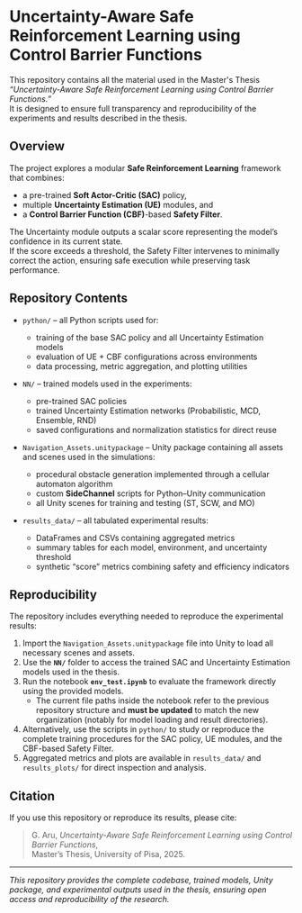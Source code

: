 # Uncertainty-Aware Safe Reinforcement Learning using Control Barrier Functions

This repository contains all the material used in the Master's Thesis *“Uncertainty-Aware Safe Reinforcement Learning using Control Barrier Functions.”*  
It is designed to ensure full transparency and reproducibility of the experiments and results described in the thesis.

## Overview

The project explores a modular **Safe Reinforcement Learning** framework that combines:
- a pre-trained **Soft Actor-Critic (SAC)** policy,  
- multiple **Uncertainty Estimation (UE)** modules, and  
- a **Control Barrier Function (CBF)**-based **Safety Filter**.

The Uncertainty module outputs a scalar score representing the model’s confidence in its current state.  
If the score exceeds a threshold, the Safety Filter intervenes to minimally correct the action, ensuring safe execution while preserving task performance.

## Repository Contents

- `python/` – all Python scripts used for:
  - training of the base SAC policy and all Uncertainty Estimation models  
  - evaluation of UE + CBF configurations across environments  
  - data processing, metric aggregation, and plotting utilities  

- `NN/` – trained models used in the experiments:
  - pre-trained SAC policies  
  - trained Uncertainty Estimation networks (Probabilistic, MCD, Ensemble, RND)  
  - saved configurations and normalization statistics for direct reuse  

- `Navigation_Assets.unitypackage` – Unity package containing all assets and scenes used in the simulations:
  - procedural obstacle generation implemented through a cellular automaton algorithm  
  - custom **SideChannel** scripts for Python–Unity communication  
  - all Unity scenes for training and testing (ST, SCW, and MO)  

- `results_data/` – all tabulated experimental results:
  - DataFrames and CSVs containing aggregated metrics  
  - summary tables for each model, environment, and uncertainty threshold  
  - synthetic “score” metrics combining safety and efficiency indicators  

## Reproducibility

The repository includes everything needed to reproduce the experimental results:

1. Import the `Navigation_Assets.unitypackage` file into Unity to load all necessary scenes and assets.  
2. Use the **`NN/`** folder to access the trained SAC and Uncertainty Estimation models used in the thesis.  
3. Run the notebook **`env_test.ipynb`** to evaluate the framework directly using the provided models.  
   - The current file paths inside the notebook refer to the previous repository structure and **must be updated** to match the new organization (notably for model loading and result directories).  
4. Alternatively, use the scripts in `python/` to study or reproduce the complete training procedures for the SAC policy, UE modules, and the CBF-based Safety Filter.  
5. Aggregated metrics and plots are available in `results_data/` and `results_plots/` for direct inspection and analysis.  

## Citation

If you use this repository or reproduce its results, please cite:

> G. Aru, *Uncertainty-Aware Safe Reinforcement Learning using Control Barrier Functions*,  
> Master’s Thesis, University of Pisa, 2025.

---

*This repository provides the complete codebase, trained models, Unity package, and experimental outputs used in the thesis, ensuring open access and reproducibility of the research.*
